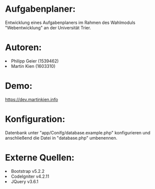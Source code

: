# Aufgabenplaner:
Entwicklung eines Aufgabenplaners im Rahmen des Wahlmoduls "Webentwicklung"
an der Universität Trier.

# Autoren:
<li>Philipp Geier (1539462)</li>
<li>Martin Kien (1603310)</li>

# Demo:
https://dev.martinkien.info

# Konfiguration:
Datenbank unter "app/Conifg/database.example.php" konfigurieren und anschließend die Datei in "database.php" umbenennen. 

# Externe Quellen:
<li>Bootstrap v5.2.2</li>
<li>CodeIgniter v4.2.11</li>
<li>JQuery v3.6.1</li>